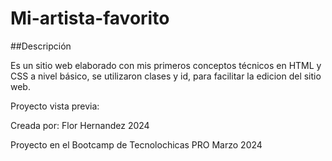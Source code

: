 # Mi-artista-favorito

##Descripción

Es un sitio web elaborado con mis primeros conceptos técnicos en HTML y CSS a nivel básico, se utilizaron clases y id, para facilitar la edicion del sitio web.

Proyecto vista previa:


Creada por: Flor Hernandez  2024

Proyecto en el Bootcamp de Tecnolochicas PRO  Marzo 2024


